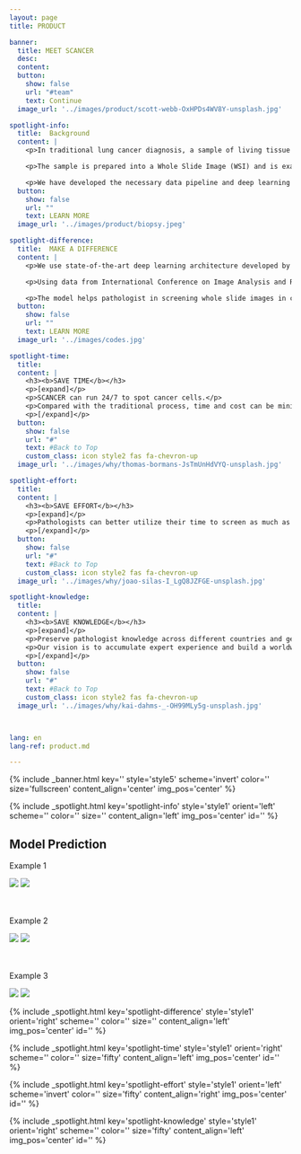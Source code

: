 ```yaml
---
layout: page
title: PRODUCT

banner:
  title: MEET SCANCER
  desc:
  content: 
  button:
    show: false
    url: "#team"
    text: Continue
  image_url: '../images/product/scott-webb-OxHPDs4WV8Y-unsplash.jpg'

spotlight-info:
  title:  Background
  content: |
    <p>In traditional lung cancer diagnosis, a sample of living tissue is extracted from the patient through lung biopsy.</p>

    <p>The sample is prepared into a Whole Slide Image (WSI) and is examined by an expert pathologist under a microscope. The report provides information to determine which treatment to undertake.</p>

    <p>We have developed the necessary data pipeline and deep learning model for this process. The following picture shows one of the biopsy slide.</p>
  button:
    show: false
    url: ""
    text: LEARN MORE
  image_url: '../images/product/biopsy.jpeg'

spotlight-difference:
  title:  MAKE A DIFFERENCE
  content: |
    <p>We use state-of-the-art deep learning architecture developed by Google.</p>

    <p>Using data from International Conference on Image Analysis and Recognition 2018 (ICIAR 2018). We achieve 0.95 F1-score.</p>

    ​<p>The model helps pathologist in screening whole slide images in cell level and detect areas with anomalous cells.</p> 
  button:
    show: false
    url: ""
    text: LEARN MORE
  image_url: '../images/codes.jpg'

spotlight-time:
  title: 
  content: |
    <h3><b>SAVE TIME</b></h3>
    <p>[expand]</p>
    <p>​SCANCER can run 24/7 to spot cancer cells.</p>
    <p>Compared with the traditional process, time and cost can be minimised.</p>
    <p>[/expand]</p>
  button:
    show: false
    url: "#"
    text: #Back to Top
    custom_class: icon style2 fas fa-chevron-up
  image_url: '../images/why/thomas-bormans-JsTmUnHdVYQ-unsplash.jpg'

spotlight-effort:
  title: 
  content: |
    <h3><b>SAVE EFFORT</b></h3>
    <p>[expand]</p>
    <p>Pathologists can better utilize their time to screen as much as cases  and work on researches time as fast as they can.</p>
    <p>[/expand]</p>
  button:
    show: false
    url: "#"
    text: #Back to Top
    custom_class: icon style2 fas fa-chevron-up
  image_url: '../images/why/joao-silas-I_LgQ8JZFGE-unsplash.jpg'

spotlight-knowledge:
  title: 
  content: |
    <h3><b>SAVE KNOWLEDGE</b></h3>
    <p>[expand]</p>
    <p>Preserve pathologist knowledge across different countries and generation.</p>
    <p>Our vision is to accumulate expert experience and build a worldwide knowledge hub for cancer cell prediction.</p>
    <p>[/expand]</p>
  button:
    show: false
    url: "#"
    text: #Back to Top
    custom_class: icon style2 fas fa-chevron-up
  image_url: '../images/why/kai-dahms-_-OH99MLy5g-unsplash.jpg'



lang: en
lang-ref: product.md

---
```

<!-- Welcome Banner -->
{% include _banner.html key='' style='style5' scheme='invert' color='' size='fullscreen' content_align='center' img_pos='center' %}

<!-- Background Info -->
{% include _spotlight.html key='spotlight-info' style='style1' orient='left' scheme='' color='' size='' content_align='left' img_pos='center' id='' %}


<!-- <section class="spotlight mostscreen style6 invert orient-center content-align-center onscroll-image-fade-in">

  <div class="swiper-container">
    <div class="swiper-wrapper">
      <div class="swiper-slide"><img src = '../images/product/slider/18S4174-12_2019-05-20 17_06_17.scn_heatmap.png'></div>
      <div class="swiper-slide"><img src = '../images/product/slider/18S4174-12_2019-05-20 17_06_17.scn_prediction_heatmap.png'></div>
      <div class="swiper-slide"><img src = '../images/product/slider/18S5470-5_2019-05-20 15_31_58.scn_heatmap.png'></div>
      <div class="swiper-slide"><img src = '../images/product/slider/18S5470-5_2019-05-20 15_31_58.scn_prediction_heatmap.png'></div>
      <div class="swiper-slide"><img src = '../images/product/slider/18S5470-7_2019-05-20 19_40_27.scn_heatmap.png'></div>
      <div class="swiper-slide"><img src = '../images/product/slider/18S5470-7_2019-05-20 19_40_27.scn_prediction_heatmap.png'></div>
    </div>
    <div class="swiper-pagination"></div>
    <div class="swiper-button-next"></div>
    <div class="swiper-button-prev"></div>
  </div>
</section> -->

<section class="wrapper style1 align-center invert">
  <div class="spotlight onscroll-image-fade-in style6 fullscreen orient-center content-align-center">
    <div class="content">
      <h2 class="motto">Model Prediction</h2>
        <p>Example 1</p>
          <div id="container1" class="twentytwenty-container">
              <img src="../images/product/slider/display1.png" />
              <img src="../images/product/slider/display2.png" />
          </div>
          <br>
          <br>
        <p>Example 2</p>
          <div id="container1" class="twentytwenty-container">
              <img src="../images/product/slider/display3.png" />
              <img src="../images/product/slider/display4.png" />
          </div>
          <br>
          <br>
        <p>Example 3</p>
          <div id="container1" class="twentytwenty-container">
              <img src="../images/product/slider/display5.png" />
              <img src="../images/product/slider/display6.png" />
          </div>
      </div>
  </div>
</section>


<!-- Make a Difference -->
{% include _spotlight.html key='spotlight-difference' style='style1' orient='right' scheme='' color='' size='' content_align='left' img_pos='center' id='' %}

<!-- Properties -->
{% include _spotlight.html key='spotlight-time' style='style1' orient='right' scheme='' color='' size='fifty' content_align='left' img_pos='center' id='' %}

{% include _spotlight.html key='spotlight-effort' style='style1' orient='left' scheme='invert' color='' size='fifty' content_align='right' img_pos='center' id='' %}

{% include _spotlight.html key='spotlight-knowledge' style='style1' orient='right' scheme='' color='' size='fifty' content_align='left' img_pos='center' id='' %}